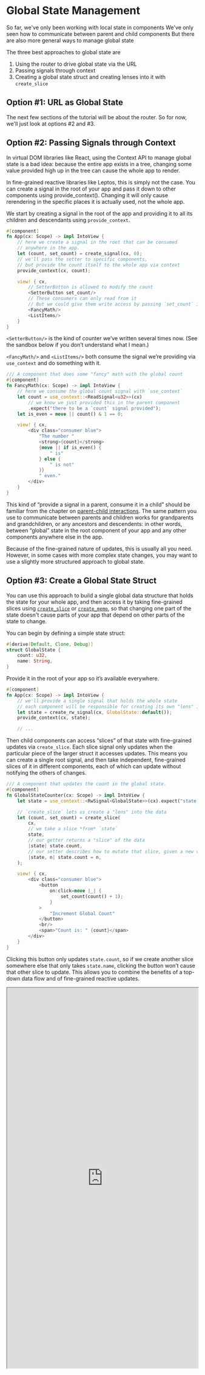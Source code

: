 # Global State Management

So far, we've only been working with local state in components
We've only seen how to communicate between parent and child components
But there are also more general ways to manage global state

The three best approaches to global state are

1. Using the router to drive global state via the URL
2. Passing signals through context
3. Creating a global state struct and creating lenses into it with `create_slice`

## Option #1: URL as Global State

The next few sections of the tutorial will be about the router.
So for now, we'll just look at options #2 and #3.

## Option #2: Passing Signals through Context

In virtual DOM libraries like React, using the Context API to manage global
state is a bad idea: because the entire app exists in a tree, changing
some value provided high up in the tree can cause the whole app to render.

In fine-grained reactive libraries like Leptos, this is simply not the case.
You can create a signal in the root of your app and pass it down to other
components using provide_context(). Changing it will only cause rerendering
in the specific places it is actually used, not the whole app.

We start by creating a signal in the root of the app and providing it to
all its children and descendants using `provide_context`.

```rust
#[component]
fn App(cx: Scope) -> impl IntoView {
    // here we create a signal in the root that can be consumed
    // anywhere in the app.
    let (count, set_count) = create_signal(cx, 0);
	// we'll pass the setter to specific components,
    // but provide the count itself to the whole app via context
    provide_context(cx, count);

    view! { cx,
        // SetterButton is allowed to modify the count
        <SetterButton set_count/>
        // These consumers can only read from it
        // But we could give them write access by passing `set_count` if we wanted
		<FancyMath/>
		<ListItems/>
    }
}
```

`<SetterButton/>` is the kind of counter we’ve written several times now.
(See the sandbox below if you don’t understand what I mean.)

`<FancyMath/>` and `<ListItems/>` both consume the signal we’re providing via
`use_context` and do something with it.

```rust
/// A component that does some "fancy" math with the global count
#[component]
fn FancyMath(cx: Scope) -> impl IntoView {
    // here we consume the global count signal with `use_context`
    let count = use_context::<ReadSignal<u32>>(cx)
        // we know we just provided this in the parent component
        .expect("there to be a `count` signal provided");
    let is_even = move || count() & 1 == 0;

    view! { cx,
        <div class="consumer blue">
            "The number "
            <strong>{count}</strong>
            {move || if is_even() {
                " is"
            } else {
                " is not"
            }}
            " even."
        </div>
    }
}
```

This kind of “provide a signal in a parent, consume it in a child” should be familiar
from the chapter on [parent-child interactions](./view/08_parent_child.md). The same
pattern you use to communicate between parents and children works for grandparents and
grandchildren, or any ancestors and descendents: in other words, between “global” state
in the root component of your app and any other components anywhere else in the app.

Because of the fine-grained nature of updates, this is usually all you need. However,
in some cases with more complex state changes, you may want to use a slightly more
structured approach to global state.

## Option #3: Create a Global State Struct

You can use this approach to build a single global data structure
that holds the state for your whole app, and then access it by
taking fine-grained slices using
[`create_slice`](https://docs.rs/leptos/latest/leptos/fn.create_slice.html)
or [`create_memo`](https://docs.rs/leptos/latest/leptos/fn.create_memo.html),
so that changing one part of the state doesn't cause parts of your
app that depend on other parts of the state to change.

You can begin by defining a simple state struct:

```rust
#[derive(Default, Clone, Debug)]
struct GlobalState {
    count: u32,
    name: String,
}
```

Provide it in the root of your app so it’s available everywhere.

```rust
#[component]
fn App(cx: Scope) -> impl IntoView {
    // we'll provide a single signal that holds the whole state
    // each component will be responsible for creating its own "lens" into it
    let state = create_rw_signal(cx, GlobalState::default());
    provide_context(cx, state);

	// ...
```

Then child components can access “slices” of that state with fine-grained
updates via `create_slice`. Each slice signal only updates when the particular
piece of the larger struct it accesses updates. This means you can create a single
root signal, and then take independent, fine-grained slices of it in different
components, each of which can update without notifying the others of changes.

```rust
/// A component that updates the count in the global state.
#[component]
fn GlobalStateCounter(cx: Scope) -> impl IntoView {
    let state = use_context::<RwSignal<GlobalState>>(cx).expect("state to have been provided");

    // `create_slice` lets us create a "lens" into the data
    let (count, set_count) = create_slice(
        cx,
        // we take a slice *from* `state`
        state,
        // our getter returns a "slice" of the data
        |state| state.count,
        // our setter describes how to mutate that slice, given a new value
        |state, n| state.count = n,
    );

    view! { cx,
        <div class="consumer blue">
            <button
                on:click=move |_| {
                    set_count(count() + 1);
                }
            >
                "Increment Global Count"
            </button>
            <br/>
            <span>"Count is: " {count}</span>
        </div>
    }
}
```

Clicking this button only updates `state.count`, so if we create another slice
somewhere else that only takes `state.name`, clicking the button won’t cause
that other slice to update. This allows you to combine the benefits of a top-down
data flow and of fine-grained reactive updates.

<iframe src="https://codesandbox.io/p/sandbox/1-basic-component-forked-8bte19?selection=%5B%7B%22endColumn%22%3A1%2C%22endLineNumber%22%3A2%2C%22startColumn%22%3A1%2C%22startLineNumber%22%3A2%7D%5D&file=%2Fsrc%2Fmain.rs" width="100%" height="1000px">
